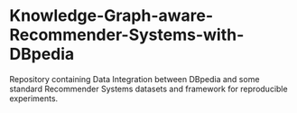 # Knowledge-Graph-aware-Recommender-Systems-with-DBpedia
Repository containing Data Integration between DBpedia and some standard Recommender Systems datasets and framework for reproducible experiments.
